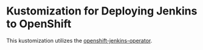 # Kustomization for Deploying Jenkins to OpenShift

This kustomization utilizes the [openshift-jenkins-operator](https://github.com/redhat-developer/openshift-jenkins-operator).
